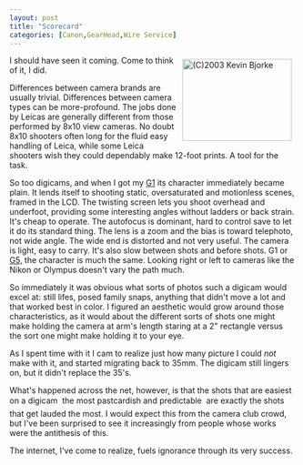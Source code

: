 ```yaml
---
layout: post
title: "Scorecard"
categories: [Canon,GearHead,Wire Service]
---
```

<a href="/photo/journal/183_8382.html"><img src="http://www.botzilla.com/bpix/183_8382.jpg" width=192 height=144 border=0 hspace=8 vspace=6 align="right" title="(C)2003 Kevin Bjorke"></a>I should have seen it coming. Come to think of it, I did.

Differences between camera brands are usually trivial. Differences between camera types can be more-profound. The jobs done by Leicas are generally different from those performed by 8x10 view cameras. No doubt 8x10 shooters often long for the fluid easy handling of Leica, while some Leica shooters wish they could dependably make 12-foot prints. A tool for the task.

So too digicams, and when I got my <a href="/photo/G1links.html">G1</a> its character immediately became plain. It lends itself to shooting static, oversaturated and motionless scenes, framed in the LCD. The twisting screen lets you shoot overhead and underfoot, providing some interesting angles without ladders or back strain. It's cheap to operate. The autofocus is dominant, hard to control save to let it do its standard thing. The lens is a zoom and the bias is toward telephoto, not wide angle. The wide end is distorted and not very useful. The camera is light, easy to carry. It's also slow between shots and before shots. G1 or <a href="/photo/G5.html">G5,</a> the character is much the same. Looking right or left to cameras like the Nikon or Olympus doesn't vary the path much.

So immediately it was obvious what sorts of photos such a digicam would excel at: still lifes, posed family snaps, anything that didn't move a lot and that worked best in color. I figured an aesthetic would grow around those characteristics, as it would about the different sorts of shots one might make holding the camera at arm's length staring at a 2" rectangle versus the sort one might make holding it to your eye.

As I spent time with it I cam to realize just how many picture I could <i>not</i> make with it, and started migrating back to 35mm. The digicam still lingers on, but it didn't replace the 35's.

What's happened across the net, however, is that the shots that are easiest on a digicam &#151; the most pastcardish and predictable &#151; are exactly the shots that get lauded the most. I would expect this from the camera club crowd, but I've been surprised to see it increasingly from people whose works were the antithesis of this.

The internet, I've come to realize, fuels ignorance through its very success.

<!--more-->

